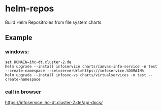 # helm-repos

Build Helm Repositroies from file system charts

## Example

### windows:

```
set DOMAIN=ihc-dt.cluster-2.de
helm upgrade --install infoservice charts/canvas-info-service -n test --create-namespace --set=serverUrl=https://infoservice.%DOMAIN%
helm upgrade --install infosvc-vs charts/virtualservices -n test --create-namespace
```

### call in browser

https://infoservice.ihc-dt.cluster-2.de/api-docs/
